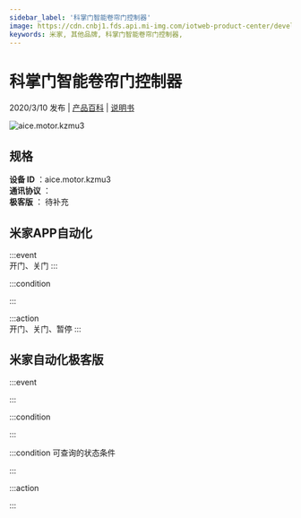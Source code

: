 ```yaml
---
sidebar_label: '科掌门智能卷帘门控制器'
image: https://cdn.cnbj1.fds.api.mi-img.com/iotweb-product-center/developer_1582265119298FczNGSsO.png?GalaxyAccessKeyId=AKVGLQWBOVIRQ3XLEW&amp;amp;amp;Expires=9223372036854775807&amp;amp;amp;Signature=LlqqiC5AVpqQMx1WBAdn+ObB71k=
keywords: 米家, 其他品牌, 科掌门智能卷帘门控制器, 
---
```

# 科掌门智能卷帘门控制器

2020/3/10 发布 | [产品百科](https://home.mi.com/webapp/content/baike/product/index.html?model=aice.motor.kzmu3/) | [说明书](https://home.mi.com/views/introduction.html?model=aice.motor.kzmu3&region=cn)

![aice.motor.kzmu3](https://cdn.cnbj1.fds.api.mi-img.com/iotweb-product-center/developer_1582265119298FczNGSsO.png?GalaxyAccessKeyId=AKVGLQWBOVIRQ3XLEW&amp;amp;amp;Expires=9223372036854775807&amp;amp;amp;Signature=LlqqiC5AVpqQMx1WBAdn+ObB71k=)

## 规格  
> 
**设备 ID** ：aice.motor.kzmu3  
**通讯协议** ：  
**极客版**  ： 待补充 


## 米家APP自动化  

:::event  
开门、关门
:::

:::condition  

:::

:::action   
开门、关门、暂停
:::

## 米家自动化极客版  

:::event  

:::

:::condition  

:::

:::condition 可查询的状态条件  

:::

:::action  

:::

        
